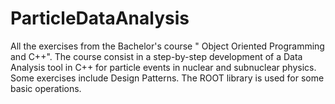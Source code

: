 # ParticleDataAnalysis
All the exercises from the Bachelor's course " Object Oriented Programming and C++". The course consist in a step-by-step development of a  Data Analysis tool in C++ for particle events in nuclear and subnuclear physics. Some exercises include Design Patterns. The ROOT library is used for some basic operations.
